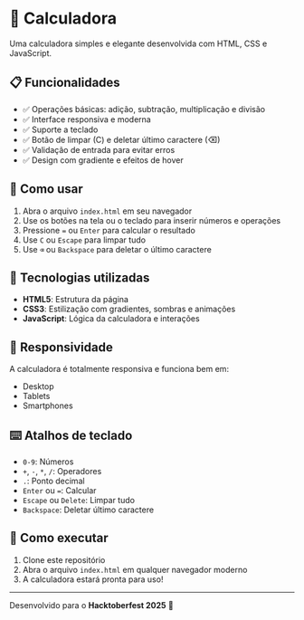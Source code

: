# 🧮 Calculadora

Uma calculadora simples e elegante desenvolvida com HTML, CSS e JavaScript.

## 📋 Funcionalidades

- ✅ Operações básicas: adição, subtração, multiplicação e divisão
- ✅ Interface responsiva e moderna
- ✅ Suporte a teclado
- ✅ Botão de limpar (C) e deletar último caractere (⌫)
- ✅ Validação de entrada para evitar erros
- ✅ Design com gradiente e efeitos de hover

## 🚀 Como usar

1. Abra o arquivo `index.html` em seu navegador
2. Use os botões na tela ou o teclado para inserir números e operações
3. Pressione `=` ou `Enter` para calcular o resultado
4. Use `C` ou `Escape` para limpar tudo
5. Use `⌫` ou `Backspace` para deletar o último caractere

## 🎨 Tecnologias utilizadas

- **HTML5**: Estrutura da página
- **CSS3**: Estilização com gradientes, sombras e animações
- **JavaScript**: Lógica da calculadora e interações

## 📱 Responsividade

A calculadora é totalmente responsiva e funciona bem em:
- Desktop
- Tablets
- Smartphones

## ⌨️ Atalhos de teclado

- `0-9`: Números
- `+`, `-`, `*`, `/`: Operadores
- `.`: Ponto decimal
- `Enter` ou `=`: Calcular
- `Escape` ou `Delete`: Limpar tudo
- `Backspace`: Deletar último caractere

## 🎯 Como executar

1. Clone este repositório
2. Abra o arquivo `index.html` em qualquer navegador moderno
3. A calculadora estará pronta para uso!

---

Desenvolvido para o **Hacktoberfest 2025** 🎃